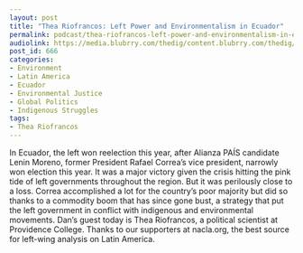 ```yaml
---
layout: post
title: "Thea Riofrancos: Left Power and Environmentalism in Ecuador"
permalink: podcast/thea-riofrancos-left-power-and-environmentalism-in-ecuador/
audiolink: https://media.blubrry.com/thedig/content.blubrry.com/thedig/The_Dig_-_EP_37_-_TheaRiofrancos.mp3
post_id: 666
categories: 
- Environment
- Latin America
- Ecuador
- Environmental Justice
- Global Politics
- Indigenous Struggles
tags: 
- Thea Riofrancos
---
```


In Ecuador, the left won reelection this year, after Alianza PAÍS candidate Lenin Moreno, former President Rafael Correa’s vice president, narrowly won election this year. It was a major victory given the crisis hitting the pink tide of left governments throughout the region. But it was perilously close to a loss. Correa accomplished a lot for the country’s poor majority but did so thanks to a commodity boom that has since gone bust, a strategy that put the left government in conflict with indigenous and environmental movements. Dan’s guest today is Thea Riofrancos, a political scientist at Providence College. Thanks to our supporters at nacla.org, the best source for left-wing analysis on Latin America.
